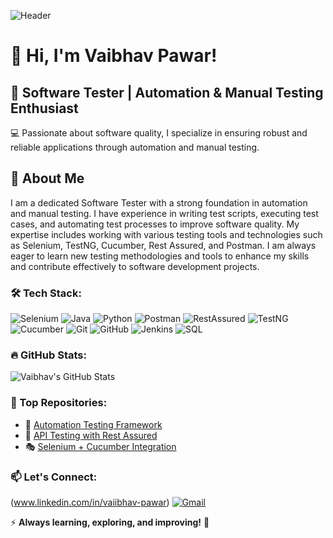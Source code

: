 ![Header](https://github.com/yourusername/banner.png)

# 👋 Hi, I'm Vaibhav Pawar! 

## 🚀 Software Tester | Automation & Manual Testing Enthusiast  

💻 Passionate about software quality, I specialize in ensuring robust and reliable applications through automation and manual testing. 

## 📖 About Me

I am a dedicated Software Tester with a strong foundation in automation and manual testing. I have experience in writing test scripts, executing test cases, and automating test processes to improve software quality. My expertise includes working with various testing tools and technologies such as Selenium, TestNG, Cucumber, Rest Assured, and Postman. I am always eager to learn new testing methodologies and tools to enhance my skills and contribute effectively to software development projects. 

### 🛠 Tech Stack:

![Selenium](https://img.shields.io/badge/Selenium-43B02A?style=for-the-badge&logo=selenium&logoColor=white) 
![Java](https://img.shields.io/badge/Java-ED8B00?style=for-the-badge&logo=java&logoColor=white)
![Python](https://img.shields.io/badge/Python-3776AB?style=for-the-badge&logo=python&logoColor=white)
![Postman](https://img.shields.io/badge/Postman-FF6C37?style=for-the-badge&logo=postman&logoColor=white)
![RestAssured](https://img.shields.io/badge/RestAssured-000000?style=for-the-badge&logo=rest-assured&logoColor=white)
![TestNG](https://img.shields.io/badge/TestNG-FFCA28?style=for-the-badge&logo=testng&logoColor=white)
![Cucumber](https://img.shields.io/badge/Cucumber-23D96C?style=for-the-badge&logo=cucumber&logoColor=white)
![Git](https://img.shields.io/badge/Git-F05032?style=for-the-badge&logo=git&logoColor=white)
![GitHub](https://img.shields.io/badge/GitHub-181717?style=for-the-badge&logo=github&logoColor=white)
![Jenkins](https://img.shields.io/badge/Jenkins-D24939?style=for-the-badge&logo=jenkins&logoColor=white)
![SQL](https://img.shields.io/badge/SQL-4479A1?style=for-the-badge&logo=database&logoColor=white)

### 🔥 GitHub Stats:

![Vaibhav's GitHub Stats](https://github-readme-stats.vercel.app/api?username=yourusername&show_icons=true&theme=radical)

### 📌 Top Repositories:

- 🚀 [Automation Testing Framework](https://github.com/yourusername/automation-framework)
- 📡 [API Testing with Rest Assured](https://github.com/yourusername/api-testing)
- 🎭 [Selenium + Cucumber Integration](https://github.com/yourusername/selenium-cucumber)

### 📫 Let's Connect:

(www.linkedin.com/in/vaiibhav-pawar)
[![Gmail](https://img.shields.io/badge/Email-D14836?style=for-the-badge&logo=gmail&logoColor=white)](mailto:pawarvaibhav2424@gmail.com)

⚡ **Always learning, exploring, and improving!** 🚀
